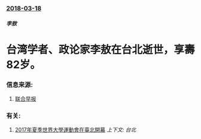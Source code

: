 ### [2018-03-18](/news/2018/03/18/index.md)

##### 李敖
# 台湾学者、政论家李敖在台北逝世，享壽82岁。 




### 信息来源:

1. [联合早报](http://www.zaobao.com/realtime/china/story20180318-843671)

### 有关:

1. [ 2017年夏季世界大學運動會在臺北開幕](/news/2017/08/19/2017年夏季世界大學運動會在臺北開幕.md) _上下文: 台北_
